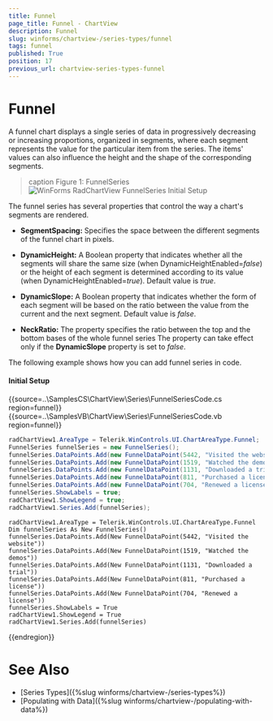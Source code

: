```yaml
---
title: Funnel
page_title: Funnel - ChartView
description: Funnel
slug: winforms/chartview-/series-types/funnel
tags: funnel
published: True
position: 17
previous_url: chartview-series-types-funnel
---
```


# Funnel

A funnel chart displays a single series of data in progressively decreasing or increasing proportions, organized in segments, where each segment represents the value for the particular item from the series. The items' values can also influence the height and the shape of the corresponding segments. 

>caption Figure 1: FunnelSeries
![WinForms RadChartView FunnelSeries Initial Setup](images/chartview-series-types-funnel001.png)

The funnel series has several properties that control the way a chart's segments are rendered.

* __SegmentSpacing:__ Specifies the space between the different segments of the funnel chart in pixels.

* __DynamicHeight:__ A Boolean property that indicates whether all the segments will share the same size (when DynamicHeightEnabled=*false*) or the height of each segment is determined according to its value (when DynamicHeightEnabled=*true*). Default value is *true*.

* __DynamicSlope:__ A Boolean property that indicates whether the form of each segment will be based on the ratio between the value from the current and the next segment. Default value is *false*.

* __NeckRatio:__ The property specifies the ratio between the top and the bottom bases of the whole funnel series The property can take effect only if the __DynamicSlope__ property is set to *false*.

The following example shows how you can add funnel series in code. 

#### Initial Setup

{{source=..\SamplesCS\ChartView\Series\FunnelSeriesCode.cs region=funnel}} 
{{source=..\SamplesVB\ChartView\Series\FunnelSeriesCode.vb region=funnel}} 

````C#
radChartView1.AreaType = Telerik.WinControls.UI.ChartAreaType.Funnel;
FunnelSeries funnelSeries = new FunnelSeries();
funnelSeries.DataPoints.Add(new FunnelDataPoint(5442, "Visited the website"));
funnelSeries.DataPoints.Add(new FunnelDataPoint(1519, "Watched the demos"));
funnelSeries.DataPoints.Add(new FunnelDataPoint(1131, "Downloaded a trial"));
funnelSeries.DataPoints.Add(new FunnelDataPoint(811, "Purchased a license"));
funnelSeries.DataPoints.Add(new FunnelDataPoint(704, "Renewed a license"));
funnelSeries.ShowLabels = true;
radChartView1.ShowLegend = true;
radChartView1.Series.Add(funnelSeries);

````
````VB.NET
radChartView1.AreaType = Telerik.WinControls.UI.ChartAreaType.Funnel
Dim funnelSeries As New FunnelSeries()
funnelSeries.DataPoints.Add(New FunnelDataPoint(5442, "Visited the website"))
funnelSeries.DataPoints.Add(New FunnelDataPoint(1519, "Watched the demos"))
funnelSeries.DataPoints.Add(New FunnelDataPoint(1131, "Downloaded a trial"))
funnelSeries.DataPoints.Add(New FunnelDataPoint(811, "Purchased a license"))
funnelSeries.DataPoints.Add(New FunnelDataPoint(704, "Renewed a license"))
funnelSeries.ShowLabels = True
radChartView1.ShowLegend = True
radChartView1.Series.Add(funnelSeries)

````

{{endregion}}

# See Also

* [Series Types]({%slug winforms/chartview-/series-types%})
* [Populating with Data]({%slug winforms/chartview-/populating-with-data%})




